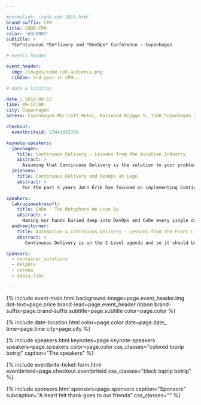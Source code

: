 ```yaml
---

#permalink: /code-cph-2016.html
brand-suffix: CPH
title: CODE-CPH
color: '#3c890f'
subtitle: >
  *Co*ntinuous *De*livery and *DevOps* Conference - Copenhagen

# events header

event_header:
  img: /images/code-cph-audience.png
  ribbon: 3rd year in CPH...

# date & location

date_: 2016-09-13
time: 09—17:00
city: Copenhagen
adress: Copenhagen Marriott Hotel, Kalvebod Brygge 5, 1560 Copenhagen V, Denmark

checkout:
  eventbriteid: 23441015709

keynote-speakers:
  januhagen:
    title: Continuous Delivery - Lessons from the Aviation Industry
    abstract: >
      Assuming that Continuous Delivery is the solution to your problems Jan will explore - through various stories - which character traits should be present in your team members if they are to build and deliver cutting edge software. He will touch on how to build such a team. A non-technical keynote for anyone who is managing, or is a member of, a team who are trying to implement continuous delivery.
  jejensen:
    title: Continuous Delivery and DevOps at Lego
    abstract: >
      For the past 4 years Jørn Erik has focused on implementing Continuous Delivery and DevOps processes and practices in development, quality and operations at Lego.

speakers:
  lakruzzmeekrosoft:
    title: CoDe - The Metaphors We Live By
    abstract: >
      Having our hands buried deep into DevOps and CoDe every single day, we tend to expand our vocabulary and lingo with metaphors, proverbs and anecdotes that enables us to understand and explain our domain. Mike and Lars will cover tales in the range from Tarantino's Pulp Fiction to Indonesia's stone age population.
  andrewjturner:
    title: Automation & Continuous Delivery – Lessons from the Front Line
    abstract: >
       Continuous Delivery is on the C-Level agenda and so it should be – it’s a game changer for IT change. But how do you prioritize what to do and align your stakeholders to get the most from the opportunity? Automation provides the foundation for continuous delivery, and learning from real life customer experiences across regulated industries is an excellent way to accelerate your adoption.

sponsors:
  - container_solutions
  - delphix
  - serena
  - xebia_labs

---
```


{% include event-main.html
background-image=page.event_header.img
dot-text=page.price
brand-lead=page.event_header.ribbon
brand-suffix=page.brand-suffix
subtitle=page.subtitle
color=page.color %}

{% include date-location.html
color=page.color
date=page.date_
time=page.time
city=page.city %}

{% include speakers.html
keynotes=page.keynote-speakers
speakers=page.speakers
color=page.color
css_classes="colored toprip botrip"
caption="The speakers" %}

{% include eventbrite-ticket-form.html
eventbriteid=page.checkout.eventbriteid
css_classes="black toprip botrip" %}

{% include sponsors.html
sponsors=page.sponsors
caption="Sponsors"
subcaption="A heart felt thank goes to our friends"
css_classes="" %}
